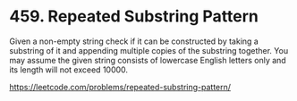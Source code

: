 # 459. Repeated Substring Pattern

Given a non-empty string check if it can be constructed by taking a substring of it and appending multiple copies of the substring together. You may assume the given string consists of lowercase English letters only and its length will not exceed 10000.

<https://leetcode.com/problems/repeated-substring-pattern/>
